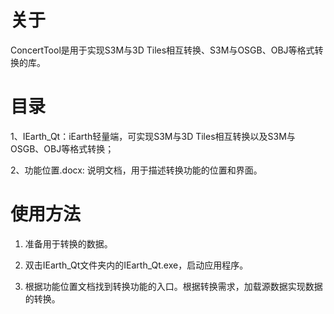 # 关于
ConcertTool是用于实现S3M与3D Tiles相互转换、S3M与OSGB、OBJ等格式转换的库。

# 目录
1、IEarth_Qt：iEarth轻量端，可实现S3M与3D Tiles相互转换以及S3M与OSGB、OBJ等格式转换；

2、功能位置.docx: 说明文档，用于描述转换功能的位置和界面。


# 使用方法
1. 准备用于转换的数据。

2. 双击IEarth_Qt文件夹内的IEarth_Qt.exe，启动应用程序。
   
3. 根据功能位置文档找到转换功能的入口。根据转换需求，加载源数据实现数据的转换。 